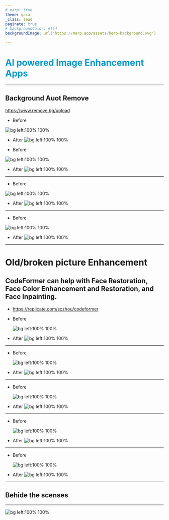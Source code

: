 ```yaml
---
# marp: true
theme: gaia
_class: lead
paginate: true
# backgroundColor: #ff4
backgroundImage: url('https://marp.app/assets/hero-background.svg')

---
```

## <H1 style="color: #09c">AI powered Image Enhancement Apps</H1 >

---

## Background Auot Remove
https://www.remove.bg/upload

* Before

![bg left:100% 100%](ImageGenarate/BG-remove/Cats_origin.jpg)

* After 
![bg left:100% 100%](ImageGenarate/BG-remove/Cats_removed.png)

* Before

![bg left:100% 100%](ImageGenarate/BG-remove/F4.jpg)

* After 
![bg left:100% 100%](ImageGenarate/BG-remove/F4-removebg.png)

---

* Before

![bg left:100% 100%](ImageGenarate/BG-remove/180721.jpg)

* After 
![bg left:100% 100%](ImageGenarate/BG-remove/180721-removebg.png)

---

* Before

![bg left:100% 100%](ImageGenarate/BG-remove/AA19p0RK.png)

* After 
![bg left:100% 100%](ImageGenarate/BG-remove/AA19p0RK-removebg.png)

---

# Old/broken picture Enhancement

## CodeFormer can help with Face Restoration, Face Color Enhancement and Restoration, and Face Inpainting.

- https://replicate.com/sczhou/codeformer

* Before

    ![bg left:100% 100%](ImageGenarate/CodeFormer/boy1.jpeg)

* After 
    ![bg left:100% 100%](ImageGenarate/CodeFormer/boy1.png) 

---

* Before

    ![bg left:100% 100%](ImageGenarate/CodeFormer/Cixi1.jpeg)

* After 
    ![bg left:100% 100%](ImageGenarate/CodeFormer/cixi.png) 
    
---


* Before

    ![bg left:100% 100%](ImageGenarate/CodeFormer/X1.jpeg)

* After 
    ![bg left:100% 100%](ImageGenarate/CodeFormer/X1.png) 
    
---


* Before

    ![bg left:100% 100%](ImageGenarate/CodeFormer/Youming.jpg)

* After 
    ![bg left:100% 100%](ImageGenarate/CodeFormer/Youming.png) 
    
---

* Before

    ![bg left:100% 100%](ImageGenarate/CodeFormer/images1.jpeg)

* After 
    ![bg left:100% 100%](ImageGenarate/CodeFormer/images1_1.png) 

---
### <h2>Behide the scenses</h2>
---

![bg left:100% 100%](ImageGenarate/CodeFormer/CodeFormer.jpg) 